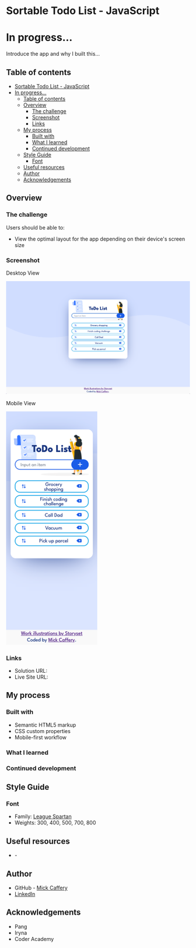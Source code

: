 # Sortable Todo List - JavaScript

# In progress...

Introduce the app and why I built this...

## Table of contents

- [Sortable Todo List - JavaScript](#sortable-todo-list---javascript)
- [In progress...](#in-progress)
  - [Table of contents](#table-of-contents)
  - [Overview](#overview)
    - [The challenge](#the-challenge)
    - [Screenshot](#screenshot)
    - [Links](#links)
  - [My process](#my-process)
    - [Built with](#built-with)
    - [What I learned](#what-i-learned)
    - [Continued development](#continued-development)
  - [Style Guide](#style-guide)
    - [Font](#font)
  - [Useful resources](#useful-resources)
  - [Author](#author)
  - [Acknowledgements](#acknowledgements)


## Overview

### The challenge

Users should be able to:

- View the optimal layout for the app depending on their device's screen size


### Screenshot

Desktop View

![Desktop view screenshot](./images/final-desktop.png)

Mobile View

<img src="./images/final-mobile.png" alt="Mobile view screenshot" width="250px">

### Links

- Solution URL: []()
- Live Site URL: []()

## My process

### Built with

- Semantic HTML5 markup
- CSS custom properties
- Mobile-first workflow


### What I learned




### Continued development



## Style Guide

### Font

- Family: [League Spartan](https://fonts.google.com/specimen/League+Spartan)
- Weights: 300, 400, 500, 700, 800


## Useful resources

- []() - 


## Author

- GitHub - [Mick Caffery](https://github.com/mickcaff)
- [LinkedIn](https://www.linkedin.com/in/mcaffery/)


## Acknowledgements

- Pang
- Iryna
- Coder Academy




